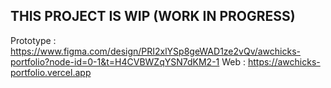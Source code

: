 ## THIS PROJECT IS WIP (WORK IN PROGRESS)
Prototype : https://www.figma.com/design/PRI2xlYSp8geWAD1ze2vQv/awchicks-portfolio?node-id=0-1&t=H4CVBWZqYSN7dKM2-1
Web : https://awchicks-portfolio.vercel.app
